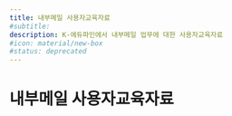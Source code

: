 ```yaml
---
title: 내부메일 사용자교육자료
#subtitle: 
description: K-에듀파인에서 내부메일 업무에 대한 사용자교육자료
#icon: material/new-box
#status: deprecated
---
```


# 내부메일 사용자교육자료
